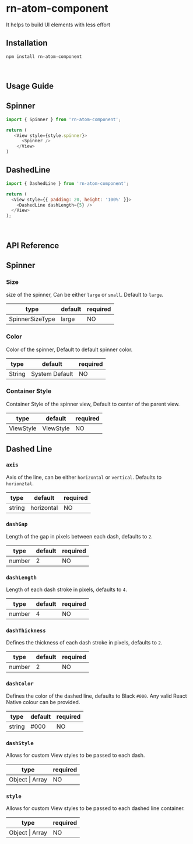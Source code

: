 # rn-atom-component

It helps to build UI elements with less effort

## Installation

```sh
npm install rn-atom-component
```

<br />

## Usage Guide

## Spinner

```javascript
import { Spinner } from 'rn-atom-component';

return (
   <View style={style.spinner}>
      <Spinner />
    </View>
)
```

## DashedLine

```javascript
import { DashedLine } from 'rn-atom-component';

return (
  <View style={{ padding: 20, height: '100%' }}>
    <DashedLine dashLength={5} />
  </View>
);
```


<br/>

## API Reference

## Spinner

### Size
size of the spinner, Can be either `large` or `small`. Default to `large`.

| type            | default  | required |
| ----------------| -------- | -------- |
| SpinnerSizeType | large    | NO       |


### Color
Color of the spinner, Default to default spinner color.

| type   | default         | required |
| -------| ----------------| -------- |
| String | System Default  |   NO     |


### Container Style
Container Style of the spinner view, Default to center of the parent view.

| type      | default      | required |
| ----------| -------------| -------- |
| ViewStyle |  ViewStyle   |   NO     |





## Dashed Line

### `axis`

Axis of the line, can be either `horizontal` or `vertical`. Defaults to `horionztal`.

| type   | default    | required |
| ------ | ---------- | -------- |
| string | horizontal | NO       |

### `dashGap`

Length of the gap in pixels between each dash, defaults to `2`.

| type   | default | required |
| ------ | ------- | -------- |
| number | 2       | NO       |

### `dashLength`

Length of each dash stroke in pixels, defaults to `4`.

| type   | default | required |
| ------ | ------- | -------- |
| number | 4       | NO       |

### `dashThickness`

Defines the thickness of each dash stroke in pixels, defaults to `2`.

| type   | default | required |
| ------ | ------- | -------- |
| number | 2       | NO       |

### `dashColor`

Defines the color of the dashed line, defaults to Black `#000`. Any valid React Native colour can be provided.

| type   | default | required |
| ------ | ------- | -------- |
| string | #000    | NO       |

### `dashStyle`

Allows for custom View styles to be passed to each dash.

| type            | required |
| --------------- | -------- |
| Object \| Array | NO       |

### `style`

Allows for custom View styles to be passed to each dashed line container.

| type            | required |
| --------------- | -------- |
| Object \| Array | NO       |

<br/>
